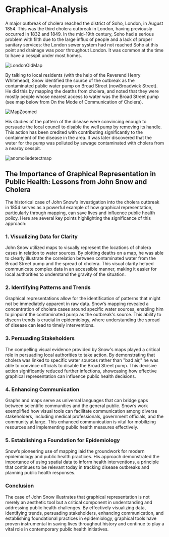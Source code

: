 # Graphical-Analysis
A major outbreak of cholera reached the district of Soho, London, in August 1854. This was the third cholera outbreak in London, having previously occurred in 1832 and 1849. In the mid-19th century, Soho had a serious problem with filth due to the large influx of people and a lack of proper sanitary services: the London sewer system had not reached Soho at this point and drainage was poor throughout London. It was common at the time to have a cesspit under most homes.

![LondonOldMap](https://github.com/user-attachments/assets/896896bd-c3a3-4513-af8d-cbabd1f2b913)

By talking to local residents (with the help of the Reverend Henry Whitehead), Snow identified the source of the outbreak as the contaminated public water pump on Broad Street (nowBroadwick Street). He did this by mapping the deaths from cholera, and noted that they were mostly people whose nearest access to water was the Broad Street pump (see map below from On the Mode of Communication of Cholera).

![MapZoomed](https://github.com/user-attachments/assets/1eaa6946-fa56-45d2-91de-c35f2ca98243)

His studies of the pattern of the disease were convincing enough to persuade the local council to disable the well pump by removing its handle. This action has been credited with contributing significantly to the containment of the disease in the area. It was later discovered that the water for the pump was polluted by sewage contaminated with cholera from a nearby cesspit.

![anomoliedetectmap](https://github.com/user-attachments/assets/3211d434-afdd-4b27-b6a0-6c49ab352f05)

## The Importance of Graphical Representation in Public Health: Lessons from John Snow and Cholera

The historical case of John Snow's investigation into the cholera outbreak in 1854 serves as a powerful example of how graphical representation, particularly through mapping, can save lives and influence public health policy. Here are several key points highlighting the significance of this approach:

### 1. **Visualizing Data for Clarity**
John Snow utilized maps to visually represent the locations of cholera cases in relation to water sources. By plotting deaths on a map, he was able to clearly illustrate the correlation between contaminated water from the Broad Street pump and the spread of cholera. This visual clarity helped communicate complex data in an accessible manner, making it easier for local authorities to understand the gravity of the situation.

### 2. **Identifying Patterns and Trends**
Graphical representations allow for the identification of patterns that might not be immediately apparent in raw data. Snow’s mapping revealed a concentration of cholera cases around specific water sources, enabling him to pinpoint the contaminated pump as the outbreak's source. This ability to discern trends is crucial in epidemiology, where understanding the spread of disease can lead to timely interventions.

### 3. **Persuading Stakeholders**
The compelling visual evidence provided by Snow's maps played a critical role in persuading local authorities to take action. By demonstrating that cholera was linked to specific water sources rather than "bad air," he was able to convince officials to disable the Broad Street pump. This decisive action significantly reduced further infections, showcasing how effective graphical representation can influence public health decisions.

### 4. **Enhancing Communication**
Graphs and maps serve as universal languages that can bridge gaps between scientific communities and the general public. Snow’s work exemplified how visual tools can facilitate communication among diverse stakeholders, including medical professionals, government officials, and the community at large. This enhanced communication is vital for mobilizing resources and implementing public health measures effectively.

### 5. **Establishing a Foundation for Epidemiology**
Snow’s pioneering use of mapping laid the groundwork for modern epidemiology and public health practices. His approach demonstrated the importance of using spatial data to inform health interventions, a principle that continues to be relevant today in tracking disease outbreaks and planning public health responses.

### Conclusion
The case of John Snow illustrates that graphical representation is not merely an aesthetic tool but a critical component in understanding and addressing public health challenges. By effectively visualizing data, identifying trends, persuading stakeholders, enhancing communication, and establishing foundational practices in epidemiology, graphical tools have proven instrumental in saving lives throughout history and continue to play a vital role in contemporary public health initiatives.
